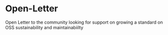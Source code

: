 # Open-Letter
Open Letter to the community looking for support on growing a standard on OSS sustainability and maintainabiilty
